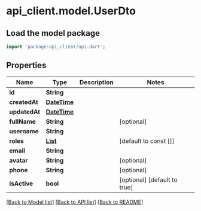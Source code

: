 # api_client.model.UserDto

## Load the model package
```dart
import 'package:api_client/api.dart';
```

## Properties
Name | Type | Description | Notes
------------ | ------------- | ------------- | -------------
**id** | **String** |  | 
**createdAt** | [**DateTime**](DateTime.md) |  | 
**updatedAt** | [**DateTime**](DateTime.md) |  | 
**fullName** | **String** |  | [optional] 
**username** | **String** |  | 
**roles** | [**List<RoleType>**](RoleType.md) |  | [default to const []]
**email** | **String** |  | 
**avatar** | **String** |  | [optional] 
**phone** | **String** |  | [optional] 
**isActive** | **bool** |  | [optional] [default to true]

[[Back to Model list]](../README.md#documentation-for-models) [[Back to API list]](../README.md#documentation-for-api-endpoints) [[Back to README]](../README.md)


